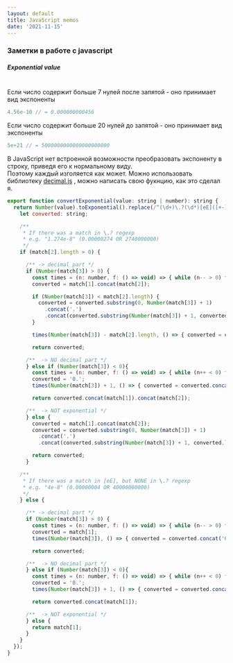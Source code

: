 ```yaml
---
layout: default
title: JavaScript memos
date: '2021-11-15'
---
```

### Заметки в работе с javascript

##### Exponential value
<br/>
Если число содержит больше 7 нулей после запятой - оно принимает вид экспоненты

```JavaScript
4.56e-10 // = 0.000000000456
```
Если число содержит больше 20 нулей до запятой - оно принимает вид экспоненты

```JavaScript
5e+21 // = 5000000000000000000000
```
В JavaScript нет встроенной возможности преобразовать экспоненту в строку, приведя его к нормальному виду.<br/>
Поэтому каждый изголяется как может. Можно использовать библиотеку
[decimal.js](https://mikemcl.github.io/decimal.js) , можно написать свою фукнцию, как это сделал я.
<br/>
```JavaScript
export function convertExponential(value: string | number): string {
  return Number(value).toExponential().replace(/^(\d+)\.?(\d*)[eE]([+-]?\d+)$/, (...match: string[]) => {
    let converted: string;

    /**
     * If there was a match in \.? regexp
     * e.g. "1.274e-8" (0.00000274 OR 2740000000)
     */
    if (match[2].length > 0) {

      /** -> decimal part */
      if (Number(match[3]) > 0) {
        const times = (n: number, f: () => void) => { while (n-- > 0) f(); };
        converted = match[1].concat(match[2]);

        if (Number(match[3]) < match[2].length) {
          converted = converted.substring(0, Number(match[3]) + 1)
            .concat('.')
            .concat(converted.substring(Number(match[3]) + 1, converted.length));
        }

        times(Number(match[3]) - match[2].length, () => { converted = converted.concat('0'); });

        return converted;

      /**  -> NO decimal part */
      } else if (Number(match[3]) < 0){
        const times = (n: number, f: () => void) => { while (n++ < 0) f(); };
        converted = '0.';
        times(Number(match[3]) + 1, () => { converted = converted.concat('0'); });

        return converted.concat(match[1]).concat(match[2]);

      /**  -> NOT exponential */
      } else {
        converted = match[1].concat(match[2]);
        converted = converted.substring(0, Number(match[3]) + 1)
          .concat('.')
          .concat(converted.substring(Number(match[3]) + 1, converted.length));

        return converted;
      }

    /**
     * If there was a match in [eE], but NONE in \.? regexp
     * e.g. "4e-8" (0.00000004 OR 40000000000)
     */
    } else {

      /** -> decimal part */
      if (Number(match[3]) > 0) {
        const times = (n: number, f: () => void) => { while (n-- > 0) f(); };
        converted = match[1];
        times(Number(match[3]), () => { converted = converted.concat('0'); });

        return converted;

      /**  -> NO decimal part */
      } else if (Number(match[3]) < 0){
        const times = (n: number, f: () => void) => { while (n++ < 0) f(); };
        converted = '0.';
        times(Number(match[3]) + 1, () => { converted = converted.concat('0'); });

        return converted.concat(match[1]);

      /**  -> NOT exponential */
      } else {
        return match[1];
      }
    }
  });
}
```
